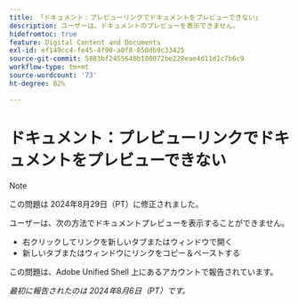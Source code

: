 ```yaml
---
title: 「ドキュメント：プレビューリンクでドキュメントをプレビューできない」
description: ユーザーは、ドキュメントのプレビューを表示できません。
hidefromtoc: true
feature: Digital Content and Documents
exl-id: ef149cc4-fe45-4f90-a0f8-850db9c33425
source-git-commit: 5883bf2455640b180072be228eae4d11d1c7b6c9
workflow-type: tm+mt
source-wordcount: '73'
ht-degree: 82%

---
```


# ドキュメント：プレビューリンクでドキュメントをプレビューできない

>[!NOTE]
>
>この問題は 2024年8月29日（PT）に修正されました。

ユーザーは、次の方法でドキュメントプレビューを表示することができません。

* 右クリックしてリンクを新しいタブまたはウィンドウで開く
* 新しいタブまたはウィンドウにリンクをコピー＆ペーストする

この問題は、Adobe Unified Shell 上にあるアカウントで報告されています。

_最初に報告されたのは 2024年8月6日（PT）です。_
